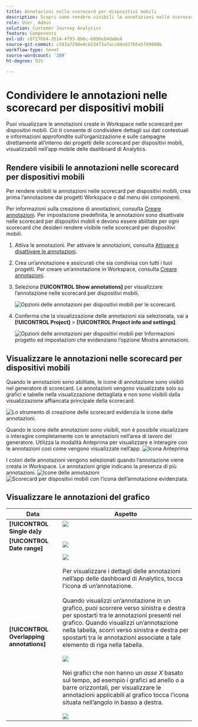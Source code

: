 ```yaml
---
title: Annotazioni nelle scorecard per dispositivi mobili
description: Scopri come rendere visibili le annotazioni nelle scorecard per dispositivi mobili.
role: User, Admin
solution: Customer Journey Analytics
feature: Components
exl-id: c0f276b4-3514-4f93-8b6c-6896eb4da6e4
source-git-commit: c343a729de4cb13473a7acc04e837b5e5f69809b
workflow-type: tm+mt
source-wordcount: '389'
ht-degree: 91%

---
```



# Condividere le annotazioni nelle scorecard per dispositivi mobili

Puoi visualizzare le annotazioni create in Workspace nelle scorecard per dispositivi mobili. Ciò ti consente di condividere dettagli sui dati contestuali e informazioni approfondite sull’organizzazione e sulle campagne direttamente all’interno dei progetti delle scorecard per dispositivi mobili, visualizzabili nell’app mobile delle dashboard di Analytics.

## Rendere visibili le annotazioni nelle scorecard per dispositivi mobili

Per rendere visibili le annotazioni nelle scorecard per dispositivi mobili, crea prima l’annotazione dai progetti Workspace o dal menu dei componenti.

Per informazioni sulla creazione di annotazioni, consulta [Creare annotazioni](create-annotations.md). Per impostazione predefinita, le annotazioni sono disattivate nelle scorecard per dispositivi mobili e devono essere abilitate per ogni scorecard che desideri rendere visibile nelle scorecard per dispositivi mobili.

1. Attiva le annotazioni. Per attivare le annotazioni, consulta [Attivare o disattivare le annotazioni](overview.md#annotations-on-off).

1. Crea un’annotazione e assicurati che sia condivisa con tutti i tuoi progetti. Per creare un’annotazione in Workspace, consulta [Creare annotazioni](create-annotations.md).

1. Seleziona **[!UICONTROL Show annotations]** per visualizzare l’annotazione nelle scorecard per dispositivi mobili.

   ![Opzioni delle annotazioni per dispositivi mobili per le scorecard.](assets/show-annotations.png)

1. Conferma che la visualizzazione delle annotazioni sia selezionata, vai a **[!UICONTROL Project]** > **[!UICONTROL Project info and settings]**.

   ![Opzioni delle annotazioni per dispositivi mobili per Informazioni progetto ed impostazioni che evidenziano l’opzione Mostra annotazioni.](assets/project-info-settings.png)

## Visualizzare le annotazioni nelle scorecard per dispositivi mobili

Quando le annotazioni sono abilitate, le icone di annotazione sono visibili nel generatore di scorecard. Le annotazioni vengono visualizzate solo su grafici e tabelle nella visualizzazione dettagliata e non sono visibili dalla visualizzazione affiancata principale della scorecard.

![Lo strumento di creazione delle scorecard evidenzia le icone delle annotazioni.](assets/view-annotations.png)

Quando le icone delle annotazioni sono visibili, non è possibile visualizzare o interagire completamente con le annotazioni nell’area di lavoro del generatore. Utilizza la modalità Anteprima per visualizzare e interagire con le annotazioni così come vengono visualizzate nell’app. ![Icona Anteprima](assets/preview-icon.png)

I colori delle annotazioni vengono selezionati quando l’annotazione viene creata in Workspace. Le annotazioni grigie indicano la presenza di più annotazioni. ![Icone delle annotazioni](assets/gray-annotations1.png) ![Scorecard per dispositivi mobili con l’icona dell’annotazione evidenziata.](assets/gray-annotations2.png)

## Visualizzare le annotazioni del grafico

| Data | Aspetto |
| --- | --- |
| **[!UICONTROL Single da]y** | ![](assets/single-day-mobile-annotations.png)<br></br> |
| **[!UICONTROL Date range]** | ![](assets/date-range.png) |
| **[!UICONTROL Overlapping annotations]** | ![](assets/overlapping-annotations.png)<br></br>Per visualizzare i dettagli delle annotazioni nell’app delle dashboard di Analytics, tocca l’icona di un’annotazione. <br></br>Quando visualizzi un’annotazione in un grafico, puoi scorrere verso sinistra e destra per spostarti tra le annotazioni presenti nel grafico. Quando visualizzi un’annotazione nella tabella, scorri verso sinistra e destra per spostarti tra le annotazioni associate a tale elemento di riga nella tabella. <br></br>![](assets/swipe-multiple-annotations.png) <br></br>Nei grafici che non hanno un *asse X* basato sul tempo, ad esempio i grafici ad anello o a barre orizzontali, per visualizzare le annotazioni applicabili al grafico tocca l’icona situata nell’angolo in basso a destra.<br></br> ![](assets/charts-without-timebase.png) |
